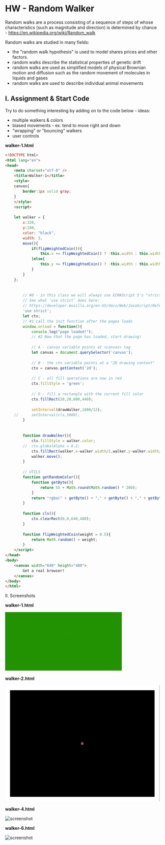 # HW - Random Walker

Random walks are a process consisting of a sequence of steps of whose characteristics (such as magnitude and direction) is determined by chance - https://en.wikipedia.org/wiki/Random_walk

Random walks are studied in many fields:
- the "random walk hypothesis" is used to model shares prices and other factors.
- random walks describe the statistical properties of genetic drift
- random walks are used as simplified models of physical Brownian motion and diffusion such as the random movement of molecules in liquids and gases
- random walks are used to describe individual animal movements

## I. Assignment & Start Code

Try to do something interesting by adding on to the code below - ideas:
- multiple walkers & colors
- biased movements  - ex. tend to move right and down
- "wrapping" or "bouncing" walkers
- user controls

**walker-1.html**

```html
<!DOCTYPE html>
<html lang="en">
<head>
	<meta charset="utf-8" />
	<title>Walker-1</title>
	<style>
	canvas{
		border:1px solid gray;
	}
	</style>
	<script>
	
	let walker = {
		x:320,
		y:240,
		color: "black",
		width: 5,
		move(){
			if(flipWeightedCoin()){
				this.x += flipWeightedCoin() ? -this.width : this.width;
			}else{
				this.y += flipWeightedCoin() ? -this.width : this.width;
			}
		}
	};
	
	
		// #0 - in this class we will always use ECMAScript 5's "strict" mode
		// See what 'use strict' does here:
		// https://developer.mozilla.org/en-US/docs/Web/JavaScript/Reference/Functions_and_function_scope/Strict_mode
		'use strict';
		let ctx;
		// #1 call the init function after the pages loads
		window.onload = function(){
			console.log("page loaded!");
			// #2 Now that the page has loaded, start drawing!
			
			// A - canvas variable points at <canvas> tag
			let canvas = document.querySelector('canvas');
			
			// B - the ctx variable points at a "2D drawing context"
			ctx = canvas.getContext('2d');
			
			// C - all fill operations are now in red
			ctx.fillStyle = 'green'; 
			
			// D - fill a rectangle with the current fill color
			ctx.fillRect(20,20,600,440); 
			
			setInterval(drawWalker,1000/12);
	//		setInterval(cls,5000);
		}
		
		
		function drawWalker(){
			ctx.fillStyle = walker.color;
		//	ctx.globalAlpha = 0.2;
			ctx.fillRect(walker.x-walker.width/2,walker.y-walker.width/2,walker.width/2,walker.width/2);
			walker.move();
		}
		
		// UTILS
		function getRandomColor(){
			function getByte(){
				return 55 + Math.round(Math.random() * 200);
			}
			return "rgba(" + getByte() + "," + getByte() + "," + getByte() + ",.8)";
		}
		
		function cls(){
			ctx.clearRect(0,0,640,480);
		}
		
		function flipWeightedCoin(weight = 0.5){
			return Math.random() < weight;
		}
	</script>
</head>
<body>
	<canvas width="640" height="480">
		Get a real browser!
	</canvas>
</body>
</html>
```

II. Screenshots

**walker-1.html**

![screenshot](./_images/HW-walker-1.gif)

**walker-2.html**

![screenshot](./_images/HW-walker-2.gif)

**walker-4.html**

![screenshot](./_images/HW-walker-4.gif)

**walker-6.html**

![screenshot](./_images/HW-walker-6.gif)
